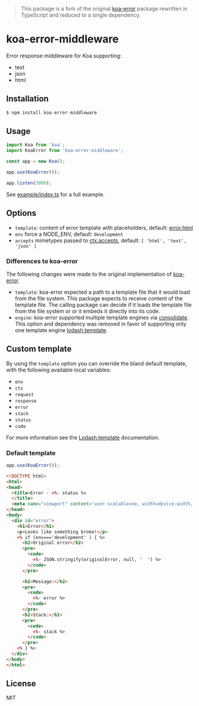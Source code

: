 > This package is a fork of the original [koa-error](https://github.com/koajs/error) package rewritten in TypeScript and reduced to a single dependency. 

# koa-error-middleware

Error response middleware for Koa supporting:

- text
- json
- html

## Installation

```js
$ npm install koa-error-middleware
```

## Usage
```js
import Koa from 'koa';
import KoaError from 'koa-error-middleware';

const app = new Koa();

app.use(KoaError());

app.listen(3000);
```

See [example/index.ts](example/index.ts) for a full example.

## Options

 - `template`: content of error template with placeholders, default: [error.html](error.html) 
 - `env` force a NODE_ENV, default: `development`
 - `accepts` mimetypes passed to [ctx.accepts](https://github.com/koajs/koa/blob/master/docs/api/request.md#requestacceptstypes), default: `[ 'html', 'text', 'json' ]`

### Differences to koa-error
The following changes were made to the original implementation of [koa-error](https://github.com/koajs/error).

 - `template`: koa-error expected a path to a template file that it would load from the file system. This package expects to receive content of the template file. The calling package can decide if it loads the template file from the file system or or it embeds it directly into its code.
 - `engine`: koa-error supported multiple template engines via [consolidate](https://github.com/tj/consolidate.js). This option and dependency was removed in favor of supporting only one template engine [lodash.template](https://www.npmjs.com/package/lodash.template).

## Custom template

By using the `template` option you can override the bland default template, with the following available local variables:

  - `env`
  - `ctx`
  - `request`
  - `response`
  - `error`
  - `stack`
  - `status`
  - `code`

For more information see the [Lodash.template](https://lodash.com/docs/4.17.15#template) documentation.

### Default template

```js
app.use(KoaError());
```

```html
<!DOCTYPE html>
<html>
<head>
  <title>Error - <%- status %>
  </title>
  <meta name="viewport" content="user-scalable=no, width=device-width, initial-scale=1.0, maximum-scale=1.0">
</head>
<body>
  <div id="error">
    <h1>Error</h1>
    <p>Looks like something broke!</p>
    <% if (env==='development' ) { %>
      <h2>Original error</h2>
      <pre>
        <code>
          <%- JSON.stringify(originalError, null, '  ') %>
        </code>
      </pre>

      <h2>Message:</h2>
      <pre>
        <code>
          <%- error %>
        </code>
      </pre>
      <h2>Stack:</h2>
      <pre>
        <code>
          <%- stack %>
        </code>
      </pre>
    <% } %>
  </div>
</body>
</html>
```

## License

MIT